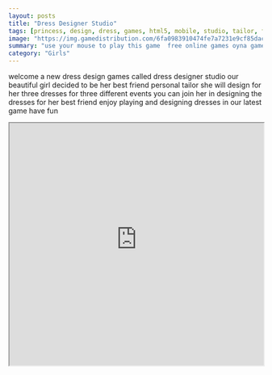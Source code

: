 ```yaml
---
layout: posts
title: "Dress Designer Studio"
tags: [princess, design, dress, games, html5, mobile, studio, tailor, free, online, games, oyna, game, free, games, play, play, games]
image: "https://img.gamedistribution.com/6fa0983910474fe7a7231e9cf85dacb3.jpg"
summary: "use your mouse to play this game  free online games oyna game free games play play games"
category: "Girls"
---
```


welcome a new dress design games called dress designer studio our beautiful girl decided to be her best friend personal tailor she will design for her three dresses for three different events you can join her in designing the dresses for her best friend enjoy playing and designing dresses in our latest game have fun

<iframe width="100%" height="480px;" src="https://html5.gamedistribution.com/6fa0983910474fe7a7231e9cf85dacb3/"></iframe>